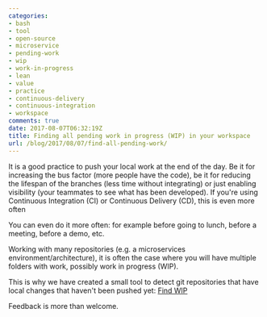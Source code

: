 ```yaml
---
categories:
- bash
- tool
- open-source
- microservice
- pending-work
- wip
- work-in-progress
- lean
- value
- practice
- continuous-delivery
- continuous-integration
- workspace
comments: true
date: 2017-08-07T06:32:19Z
title: Finding all pending work in progress (WIP) in your workspace
url: /blog/2017/08/07/find-all-pending-work/
---
```


It is a good practice to push your local work at the end of the day. Be it for increasing the bus factor (more people have the code), be it for reducing the lifespan of the branches (less time without integrating) or just enabling visibility (your teammates to see what has been developed). If you're using Continuous Integration (CI) or Continuous Delivery (CD), this is even more often

You can even do it more often: for example before going to lunch, before a meeting, before a demo, etc.

Working with many repositories (e.g. a microservices environment/architecture), it is often the case where you will have multiple folders with work, possibly work in progress (WIP).

This is why we have created a small tool to detect git repositories that have local changes that haven't been pushed yet: [Find WIP][repo]

Feedback is more than welcome.

[repo]: https://github.com/alvarogarcia7/find-wip

